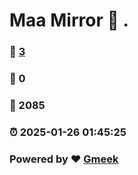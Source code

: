 # Maa Mirror :link: . 
### :page_facing_up: [3](./tag.html) 
### :speech_balloon: 0 
### :hibiscus: 2085 
### :alarm_clock: 2025-01-26 01:45:25 
### Powered by :heart: [Gmeek](https://github.com/Meekdai/Gmeek)
